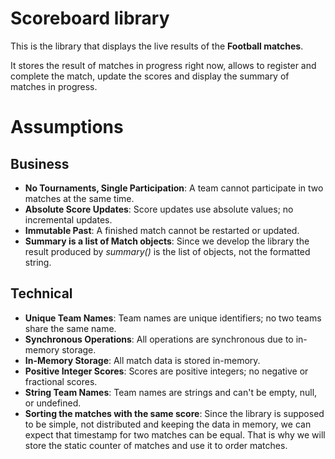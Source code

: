 # Scoreboard library
This is the library that displays the live results of the **Football matches**.

It stores the result of matches in progress right now, allows to register and complete the match, update the scores and display the summary of matches in progress.

# Assumptions
## Business
- **No Tournaments, Single Participation**: A team cannot participate in two matches at the same time.
- **Absolute Score Updates**: Score updates use absolute values; no incremental updates.
- **Immutable Past**: A finished match cannot be restarted or updated.
- **Summary is a list of Match objects**: Since we develop the library the result produced by *summary()* is the list of objects, not the formatted string.

## Technical
- **Unique Team Names**: Team names are unique identifiers; no two teams share the same name.
- **Synchronous Operations**: All operations are synchronous due to in-memory storage.
- **In-Memory Storage**: All match data is stored in-memory.
- **Positive Integer Scores**: Scores are positive integers; no negative or fractional scores.
- **String Team Names**: Team names are strings and can't be empty, null, or undefined.
- **Sorting the matches with the same score**: Since the library is supposed to be simple, not distributed and keeping the data in memory, we can expect that timestamp for two matches can be equal. That is why we will store the static counter of matches and use it to order matches.
